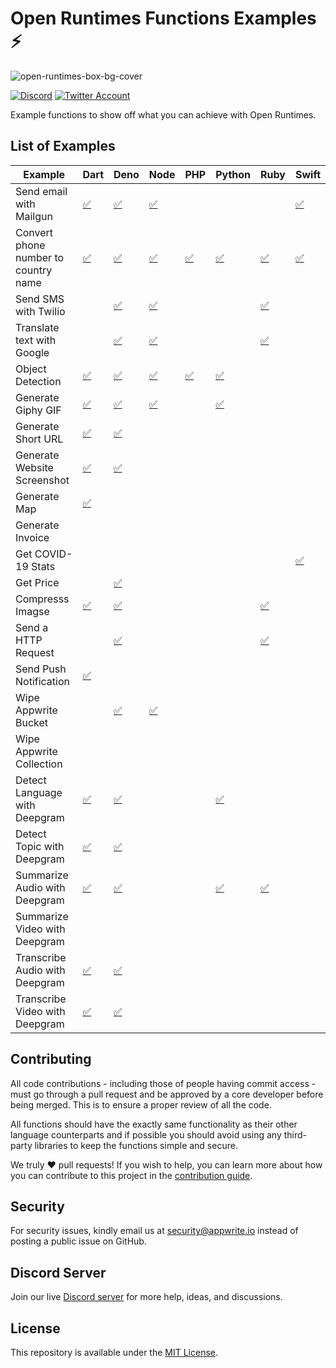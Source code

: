 # Open Runtimes Functions Examples ⚡️

![open-runtimes-box-bg-cover](https://user-images.githubusercontent.com/1297371/151676246-0e18f694-dfd7-4bab-b64b-f590fec76ef1.png)

[![Discord](https://img.shields.io/discord/937092945713172480?label=discord&style=flat-square)](https://discord.gg/fP6W2qEzfQ)
[![Twitter Account](https://img.shields.io/twitter/follow/appwrite?color=00acee&label=twitter&style=flat-square)](https://twitter.com/appwrite)

Example functions to show off what you can achieve with Open Runtimes.

## List of Examples

| Example                              | Dart                                             | Deno                                             | Node                                             | PHP                                             | Python                                             | Ruby                                             | Swift                                             |
| ------------------------------------ | ------------------------------------------------ | ------------------------------------------------ | ------------------------------------------------ | ----------------------------------------------- | -------------------------------------------------- | ------------------------------------------------ | ------------------------------------------------- |
| Send email with Mailgun              | [✅](/dart/send_email_with_mailgun)              | [✅](/deno/send_email_with_mailgun)              | [✅](/node/send_email_with_mailgun)              |                                                 |                                                    |                                                  | [✅](/swift/send-email-with-mailgun)              |
| Convert phone number to country name | [✅](/dart/convert-phone-number-to-country-name) | [✅](/deno/convert-phone-number-to-country-name) | [✅](/node/convert-phone-number-to-country-name) | [✅](/php/convert-phone-number-to-country-name) | [✅](/python/convert-phone-number-to-country-name) | [✅](/ruby/convert-phone-number-to-country-name) | [✅](/swift/convert-phone-number-to-country-name) |
| Send SMS with Twilio                 |                                                  | [✅](/deno/send_sms_with_twilio)                 | [✅](/node/send_sms_with_twilio)                 |                                                 |                                                    | [✅](/ruby/send-sms-with-twilio)                 |                                                   |
| Translate text with Google           |                                                  | [✅](/deno/translate_text_with_google)           | [✅](/node/translate_text_with_google)           |                                                 |                                                    | [✅](/ruby/translate-text-with-google)           |                                                   |
| Object Detection                     | [✅](/dart/object_detection)                     | [✅](/deno/object_detection)                     | [✅](/node/object_detection)                     | [✅](/php/object_detection)                     | [✅](/python/object-detection)                     |                                                  |                                                   |
| Generate Giphy GIF                   | [✅](/dart/generate_giphy_gif)                   | [✅](/deno/generate_giphy_gif)                   | [✅](/node/generate_giphy_gif)                   |                                                 | [✅](/python/generate-giphy-gif)                   |                                                  |                                                   |
| Generate Short URL                   | [✅](/dart/generate_short_url)                   | [✅](/deno/generate_short_url)                   |                                                  |                                                 |                                                    |                                                  |                                                   |
| Generate Website Screenshot          | [✅](/dart/generate-website-screenshot)          | [✅](/deno/generate_website_screenshot)          |                                                  |                                                 |                                                    |                                                  |                                                   |
| Generate Map                         | [✅](/dart/generate_map)                         |                                                  |                                                  |                                                 |                                                    |                                                  |                                                   |
| Generate Invoice                     |                                                  |                                                  |                                                  |                                                 |                                                    |                                                  |                                                   |
| Get COVID-19 Stats                   |                                                  |                                                  |                                                  |                                                 |                                                    |                                                  | [✅](/swift/get-covid-stats)                      |
| Get Price                            |                                                  | [✅](/deno/get_price)                            |                                                  |                                                 |                                                    |                                                  |                                                   |
| Compresss Imagse                     | [✅](/dart/compress_image)                       | [✅](/deno/compress_image)                       |                                                  |                                                 |                                                    | [✅](/ruby/compress-image)                       |                                                   |
| Send a HTTP Request                  |                                                  | [✅](/deno/send_http_request)                    |                                                  |                                                 |                                                    | [✅](/ruby/send-http-request)                    |                                                   |
| Send Push Notification               | [✅](/dart/send_push_notification)               |                                                  |                                                  |                                                 |                                                    |                                                  |                                                   |
| Wipe Appwrite Bucket                 |                                                  | [✅](/deno/wipe_appwrite_bucket)                 | [✅](/node/wipe_appwrite_bucket)                 |                                                 |                                                    |                                                  |                                                   |
| Wipe Appwrite Collection             |                                                  |                                                  |                                                  |                                                 |                                                    |                                                  |                                                   |
| Detect Language with Deepgram        | [✅](/dart/deepgram_language_detection)          | [✅](/deno/deepgram-language-detection)          |                                                  |                                                 | [✅](/python/deepgram-language-detection)          |                                                  |                                                   |
| Detect Topic with Deepgram           | [✅](/dart/deepgram_Topic_Detection)             | [✅](/deno/deepgram-topic-detection)             |                                                  |                                                 |                                                    |                                                  |                                                   |
| Summarize Audio with Deepgram        | [✅](/dart/deepgram_audio_summary)               | [✅](/deno/deepgram_audio_summary)               |                                                  |                                                 | [✅](/python/deepgram-audio-summary)               | [✅](/ruby/deepgram-audio-summary)               |                                                   |
| Summarize Video with Deepgram        |                                                  |                                                  |                                                  |                                                 |                                                    |                                                  |                                                   |
| Transcribe Audio with Deepgram       | [✅](/dart/deepgram_transcribe_audio)            | [✅](/deno/deepgram-transcribe-audio)            |                                                  |                                                 |                                                    |                                                  |                                                   |
| Transcribe Video with Deepgram       | [✅](/dart/deepgram_transcribe_video)            | [✅](/deno/deepgram-transcribe-video)            |                                                  |                                                 |                                                    |                                                  |                                                   |

## Contributing

All code contributions - including those of people having commit access - must go through a pull request and be approved by a core developer before being merged. This is to ensure a proper review of all the code.

All functions should have the exactly same functionality as their other language counterparts and if possible you should avoid using any third-party libraries to keep the functions simple and secure.

We truly ❤️ pull requests! If you wish to help, you can learn more about how you can contribute to this project in the [contribution guide](https://github.com/open-runtimes/.github/blob/main/CONTRIBUTING.md).

## Security

For security issues, kindly email us at [security@appwrite.io](mailto:security@appwrite.io) instead of posting a public issue on GitHub.

## Discord Server

Join our live [Discord server](https://discord.gg/fP6W2qEzfQ) for more help, ideas, and discussions.

## License

This repository is available under the [MIT License](./LICENSE).
